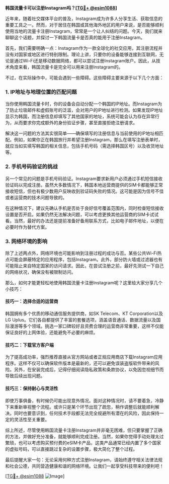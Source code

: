 **韩国流量卡可以注册Instagram吗？[[TG💪+ @esim1088](https://t.me/s/esim1088)]**

近年来，随着社交媒体平台的普及，Instagram成为许多人分享生活、获取信息的重要工具之一。然而，对于居住在韩国或其他海外地区的用户来说，是否能够顺利使用当地的流量卡注册Instagram，常常是一个让人纠结的问题。今天，我们就来聊聊这个话题，并探讨一下韩国流量卡是否真的能用于注册Instagram。

首先，我们需要明确一点：Instagram作为一款全球化的社交应用，其注册流程并没有对国家或地区进行特别限制。理论上讲，只要你的设备能够连接到互联网，无论是通过Wi-Fi还是移动数据网络，都可以尝试注册Instagram账户。因此，从技术角度来看，韩国流量卡是完全可以用来注册Instagram的。

不过，在实际操作中，可能会遇到一些障碍。这些障碍主要来源于以下几个方面：

### 1. **IP地址与地理位置的匹配问题**
当你使用韩国流量卡时，你的设备会自动分配一个韩国的IP地址。而Instagram为了防止垃圾邮件和虚假账号的泛滥，会对用户的IP地址进行检测。如果发现IP地址显示为韩国，而注册信息却填写了其他国家的地址，系统可能会认为存在异常行为，从而要求你完成额外的身份验证步骤，甚至直接拒绝注册请求。

解决这一问题的方法其实很简单——确保填写的注册信息与当前使用的IP地址相匹配。例如，如果你正在韩国旅行并希望注册Instagram，那么在填写注册表单时，就应当如实填写韩国的相关信息，包括手机号码（需选择韩国区号）以及收货地址等。

### 2. **手机号码验证的挑战**
另一个常见的问题是手机号码验证。Instagram要求新用户必须通过手机短信接收验证码以完成注册。虽然大多数情况下，韩国本地运营商提供的SIM卡都能够正常接收短信，但也有极少数用户反映收到验证码失败的情况。这可能是因为信号不佳或者运营商的技术问题导致的。

在这种情况下，建议先确认手机是否处于良好信号覆盖范围内，同时检查短信接收设置是否开启。如果仍然无法解决问题，可以考虑更换其他运营商的SIM卡试试看。当然，最好的办法还是提前准备好备用联系方式，比如电子邮件地址，以便在必要时作为替代方案。

### 3. **网络环境的影响**
除了上述两点外，网络环境也可能影响到注册过程的成功与否。某些公共Wi-Fi热点可能会屏蔽特定的应用程序，包括Instagram。此外，部分防火墙或过滤器也有可能阻止来自特定国家的访问请求。因此，在尝试注册之前，最好先测试一下自己的网络状况，确保没有被限制访问。

那么，如何才能更轻松地使用韩国流量卡注册Instagram呢？这里给大家分享几个小技巧：

#### 技巧一：选择合适的运营商
韩国拥有多个优质的移动通信服务提供商，如SK Telecom、KT Corporation以及LG Uplus。它们各自都提供了丰富的套餐选项，涵盖语音通话、数据流量以及国际漫游等多个领域。挑选一家口碑较好且资费合理的运营商非常重要，这样不仅能保证良好的上网体验，还能避免不必要的麻烦。

#### 技巧二：下载官方客户端
为了提高成功率，强烈推荐直接从官方网站或者正规应用商店下载Instagram应用程序。这样不仅可以确保软件版本是最新的，还可以避免误装盗版软件带来的风险。另外，在安装完成后，记得仔细阅读隐私政策和条款协议，以免因忽视细节而导致后续出现问题。

#### 技巧三：保持耐心与灵活性
即使万事俱备，有时候仍可能出现意外情况。面对这种情况时，请不要着急，冷静下来重新审视整个流程。或许只是某个环节出现了疏忽，稍作调整后就能顺利解决。同时也要意识到，任何技术手段都无法完全规避所有潜在的风险，因此保持一定的灵活性至关重要。

综上所述，尽管使用韩国流量卡注册Instagram并非毫无困难，但只要掌握了正确的方法，并做好充分准备，就能够顺利完成注册。当然，如果你觉得手动处理太过繁琐，也可以考虑购买预付费的eSIM卡产品，这类产品通常已经内置了多个国家的虚拟号码，可以直接跳过复杂的设置步骤，极大简化了整个过程。

最后提醒大家一句：无论采用何种方式注册Instagram，请始终遵守相关法律法规和社会公德，共同营造健康和谐的网络环境。让我们一起享受科技带来的便利吧！

[[TG💪+ @esim1088](https://t.me/s/esim1088) ![Image](https://i.postimg.cc/4NQfJmqS/Snipaste-2025-05-13-00-14-12.png)]